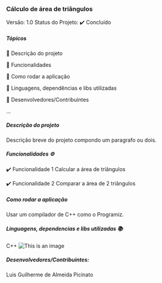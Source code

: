 ### Cálculo de área de triângulos
Versão: 1.0
Status do Projeto: ✔️ Concluído

##### Tópicos
🔹 Descrição do projeto

🔹 Funcionalidades

🔹 Como rodar a aplicação

🔹 Linguagens, dependências e libs utilizadas

🔹 Desenvolvedores/Contribuintes

...

##### Descrição do projeto
Descrição breve do projeto compondo um paragrafo ou dois.

##### Funcionalidades ⚙️
✔️ Funcionalidade 1
  Calcular a área de triângulos
  
✔️ Funcionalidade 2
  Comparar a área de 2 triângulos
  
##### Como rodar a aplicação
Usar um compilador de C++ como o Programiz.

##### Linguagens, dependencias e libs utilizadas 📚
C++
![This is an image](https://img.shields.io/badge/C%2B%2B-00599C?style=for-the-badge&logo=c%2B%2B&logoColor=white)

##### Desenvolvedores/Contribuintes:
Luis Guilherme de Almeida Picinato
